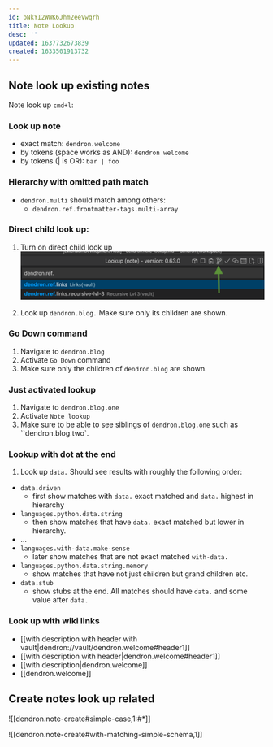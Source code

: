 ```yaml
---
id: bNkYI2WWK6Jhm2eeVwqrh
title: Note Lookup
desc: ''
updated: 1637732673839
created: 1633501913732
---
```


## Note look up existing notes
Note look up `cmd+l`:

### Look up note
* exact match: `dendron.welcome`
* by tokens (space works as AND): `dendron welcome`
* by tokens (| is OR): `bar | foo`

### Hierarchy with omitted path match
* `dendron.multi` should match among others:
    * `dendron.ref.frontmatter-tags.multi-array`
    
### Direct child look up:
1. Turn on direct child look up 
![](assets/images/Screen_Shot_2021-10-14_at_9.05.21_PM.png)

2. Look up `dendron.blog.` Make sure only its children are shown. 

### Go Down command
1. Navigate to `dendron.blog` 
2. Activate `Go Down` command
3. Make sure only the children of `dendron.blog` are shown.

### Just activated lookup
1. Navigate to `dendron.blog.one`
1. Activate `Note lookup`
1. Make sure to be able to see siblings of `dendron.blog.one` such as ``dendron.blog.two`.

### Lookup with dot at the end
1. Look up `data.` 
Should see results with roughly the following order:
* `data.driven`     
    * first show matches with `data.` exact matched and `data.` highest in hierarchy
* `languages.python.data.string`
    * then show matches that have `data.` exact matched but lower in hierarchy.
* ...
* `languages.with-data.make-sense` 
    * later show matches that are not exact matched `with-data.`
* `languages.python.data.string.memory` 
    * show matches that have not just children but grand children etc.
* `data.stub` 
    * show stubs at the end.
All matches should have `data.` and some value after `data.`

### Look up with wiki links
* [[with description with header with vault|dendron://vault/dendron.welcome#header1]]
* [[with description with header|dendron.welcome#header1]]
* [[with description|dendron.welcome]]
* [[dendron.welcome]]

## Create notes look up related
![[dendron.note-create#simple-case,1:#*]]

![[dendron.note-create#with-matching-simple-schema,1]]

